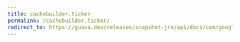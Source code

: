 ```yaml
---
title: cachebuilder.ticker
permalink: /cachebuilder.ticker/
redirect_to: https://guava.dev/releases/snapshot-jre/api/docs/com/google/common/cache/CacheBuilder.html#ticker-com.google.common.base.Ticker-
---
```

